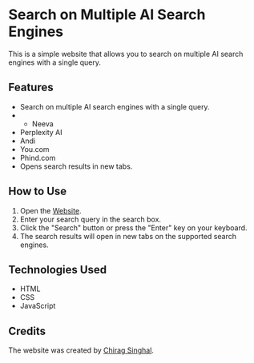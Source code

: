 # Search on Multiple AI Search Engines

This is a simple website that allows you to search on multiple AI search engines with a single query.

## Features

- Search on multiple AI search engines with a single query.
- - Neeva
- Perplexity AI
- Andi
- You.com
- Phind.com
- Opens search results in new tabs.

## How to Use

1. Open the [Website](https://chirag127.github.io/search-on-multiple-ai-search-engines/).
2. Enter your search query in the search box.
3. Click the "Search" button or press the "Enter" key on your keyboard.
4. The search results will open in new tabs on the supported search engines.

## Technologies Used

- HTML
- CSS
- JavaScript

## Credits

The website was created by [Chirag Singhal](https://github.com/chirag127).